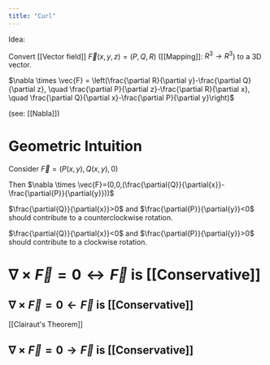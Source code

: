 ```yaml
---
title: "Curl"
---
```

Idea: 

Convert [[Vector field]] $\vec{F}(x,y,z)=(P,Q,R)$ ([[Mapping]]: $R^{3}\to R^{3}$)  to a 3D vector.

$\nabla \times \vec{F} = \left(\frac{\partial R}{\partial y}-\frac{\partial Q}{\partial z}, \quad \frac{\partial P}{\partial z}-\frac{\partial R}{\partial x}, \quad \frac{\partial Q}{\partial x}-\frac{\partial P}{\partial y}\right)$

(see: [[Nabla]])

# Geometric Intuition
Consider $\vec{F}=(P(x,y),Q(x,y),0)$ 

Then $\nabla \times \vec{F}=(0,0,(\frac{\partial{Q}}{\partial{x}}- \frac{\partial{P}}{\partial{y}}))$

$\frac{\partial{Q}}{\partial{x}}>0$ and $\frac{\partial{P}}{\partial{y}}<0$ should contribute to a counterclockwise rotation.

$\frac{\partial{Q}}{\partial{x}}<0$ and $\frac{\partial{P}}{\partial{y}}>0$ should contribute to a clockwise rotation.
# $\nabla \times \vec{F}=0 \leftrightarrow \vec{F}$ is [[Conservative]]
## $\nabla \times \vec{F}=0 \leftarrow \vec{F}$ is [[Conservative]]
[[Clairaut's Theorem]]
## $\nabla \times \vec{F}=0 \rightarrow \vec{F}$ is [[Conservative]]
